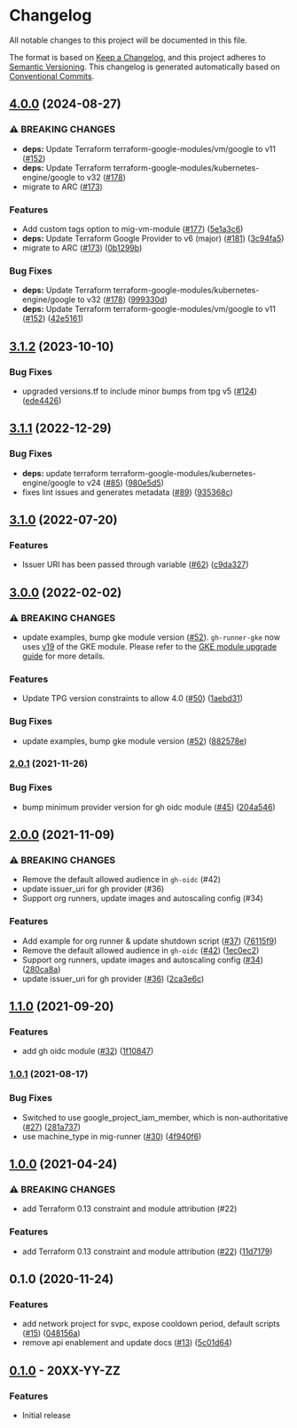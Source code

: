 # Changelog

All notable changes to this project will be documented in this file.

The format is based on
[Keep a Changelog](https://keepachangelog.com/en/1.0.0/),
and this project adheres to
[Semantic Versioning](https://semver.org/spec/v2.0.0.html).
This changelog is generated automatically based on [Conventional Commits](https://www.conventionalcommits.org/en/v1.0.0/).

## [4.0.0](https://github.com/terraform-google-modules/terraform-google-github-actions-runners/compare/v3.1.2...v4.0.0) (2024-08-27)


### ⚠ BREAKING CHANGES

* **deps:** Update Terraform terraform-google-modules/vm/google to v11 ([#152](https://github.com/terraform-google-modules/terraform-google-github-actions-runners/issues/152))
* **deps:** Update Terraform terraform-google-modules/kubernetes-engine/google to v32 ([#178](https://github.com/terraform-google-modules/terraform-google-github-actions-runners/issues/178))
* migrate to ARC ([#173](https://github.com/terraform-google-modules/terraform-google-github-actions-runners/issues/173))

### Features

* Add custom tags option to mig-vm-module ([#177](https://github.com/terraform-google-modules/terraform-google-github-actions-runners/issues/177)) ([5e1a3c6](https://github.com/terraform-google-modules/terraform-google-github-actions-runners/commit/5e1a3c6f44acd68d9ad160621dbd6cd8a5fe8f79))
* **deps:** Update Terraform Google Provider to v6 (major) ([#181](https://github.com/terraform-google-modules/terraform-google-github-actions-runners/issues/181)) ([3c94fa5](https://github.com/terraform-google-modules/terraform-google-github-actions-runners/commit/3c94fa50403bcf567113547ddea3d00818a350f0))
* migrate to ARC ([#173](https://github.com/terraform-google-modules/terraform-google-github-actions-runners/issues/173)) ([0b1299b](https://github.com/terraform-google-modules/terraform-google-github-actions-runners/commit/0b1299b802cafa1e331bb54b7c7dc6e7a23a1a0c))


### Bug Fixes

* **deps:** Update Terraform terraform-google-modules/kubernetes-engine/google to v32 ([#178](https://github.com/terraform-google-modules/terraform-google-github-actions-runners/issues/178)) ([999330d](https://github.com/terraform-google-modules/terraform-google-github-actions-runners/commit/999330dd53362a1e9f92821d858a0f13cf067594))
* **deps:** Update Terraform terraform-google-modules/vm/google to v11 ([#152](https://github.com/terraform-google-modules/terraform-google-github-actions-runners/issues/152)) ([42e5161](https://github.com/terraform-google-modules/terraform-google-github-actions-runners/commit/42e516109356cf66803d42bfea2a6df46fe8e7b4))

## [3.1.2](https://github.com/terraform-google-modules/terraform-google-github-actions-runners/compare/v3.1.1...v3.1.2) (2023-10-10)


### Bug Fixes

* upgraded versions.tf to include minor bumps from tpg v5 ([#124](https://github.com/terraform-google-modules/terraform-google-github-actions-runners/issues/124)) ([ede4426](https://github.com/terraform-google-modules/terraform-google-github-actions-runners/commit/ede4426a9268ad50524d3b0d23cb1dbf52ab99d3))

## [3.1.1](https://github.com/terraform-google-modules/terraform-google-github-actions-runners/compare/v3.1.0...v3.1.1) (2022-12-29)


### Bug Fixes

* **deps:** update terraform terraform-google-modules/kubernetes-engine/google to v24 ([#85](https://github.com/terraform-google-modules/terraform-google-github-actions-runners/issues/85)) ([980e5d5](https://github.com/terraform-google-modules/terraform-google-github-actions-runners/commit/980e5d50cd89ed0e84f120e0e263bd9700ffa3ca))
* fixes lint issues and generates metadata ([#89](https://github.com/terraform-google-modules/terraform-google-github-actions-runners/issues/89)) ([935368c](https://github.com/terraform-google-modules/terraform-google-github-actions-runners/commit/935368cf54df02eba97596bc21226c63bca2bf4c))

## [3.1.0](https://github.com/terraform-google-modules/terraform-google-github-actions-runners/compare/v3.0.0...v3.1.0) (2022-07-20)


### Features

* Issuer URI has been passed through variable ([#62](https://github.com/terraform-google-modules/terraform-google-github-actions-runners/issues/62)) ([c9da327](https://github.com/terraform-google-modules/terraform-google-github-actions-runners/commit/c9da3279e9af3e195f3ad089efdfb425b8e9032f))

## [3.0.0](https://github.com/terraform-google-modules/terraform-google-github-actions-runners/compare/v2.0.1...v3.0.0) (2022-02-02)


### ⚠ BREAKING CHANGES

* update examples, bump gke module version ([#52](https://github.com/terraform-google-modules/terraform-google-github-actions-runners/issues/52)). `gh-runner-gke` now uses [v19](https://github.com/terraform-google-modules/terraform-google-kubernetes-engine/releases/tag/v19.0.0) of the GKE module. Please refer to the [GKE module upgrade guide](https://github.com/terraform-google-modules/terraform-google-kubernetes-engine/blob/master/docs/upgrading_to_v19.0.md) for more details.

### Features

* Update TPG version constraints to allow 4.0 ([#50](https://github.com/terraform-google-modules/terraform-google-github-actions-runners/issues/50)) ([1aebd31](https://github.com/terraform-google-modules/terraform-google-github-actions-runners/commit/1aebd31f0548374ac061a58cdca7bc98e51eb760))


### Bug Fixes

* update examples, bump gke module version ([#52](https://github.com/terraform-google-modules/terraform-google-github-actions-runners/issues/52)) ([882578e](https://github.com/terraform-google-modules/terraform-google-github-actions-runners/commit/882578e59bf2f5a808abd63ed5dcc74524aa30fa))

### [2.0.1](https://www.github.com/terraform-google-modules/terraform-google-github-actions-runners/compare/v2.0.0...v2.0.1) (2021-11-26)


### Bug Fixes

* bump minimum provider version for gh oidc module ([#45](https://www.github.com/terraform-google-modules/terraform-google-github-actions-runners/issues/45)) ([204a546](https://www.github.com/terraform-google-modules/terraform-google-github-actions-runners/commit/204a5463a48237fbd2bf118459db7dbb7742bb8a))

## [2.0.0](https://www.github.com/terraform-google-modules/terraform-google-github-actions-runners/compare/v1.1.0...v2.0.0) (2021-11-09)


### ⚠ BREAKING CHANGES

* Remove the default allowed audience in `gh-oidc` (#42)
* update issuer_uri for gh provider (#36)
* Support org runners, update images and autoscaling config (#34)

### Features

* Add example for org runner & update shutdown script ([#37](https://www.github.com/terraform-google-modules/terraform-google-github-actions-runners/issues/37)) ([76115f9](https://www.github.com/terraform-google-modules/terraform-google-github-actions-runners/commit/76115f9587a048de26086116d6e3a3eb0ae6aa2c))
* Remove the default allowed audience in `gh-oidc` ([#42](https://www.github.com/terraform-google-modules/terraform-google-github-actions-runners/issues/42)) ([1ec0ec2](https://www.github.com/terraform-google-modules/terraform-google-github-actions-runners/commit/1ec0ec201a6a063d27fea8fd62e6a028fb9fc5e6))
* Support org runners, update images and autoscaling config ([#34](https://www.github.com/terraform-google-modules/terraform-google-github-actions-runners/issues/34)) ([280ca8a](https://www.github.com/terraform-google-modules/terraform-google-github-actions-runners/commit/280ca8a79266d00d6ec8fe84413de0d23cbdc791))
* update issuer_uri for gh provider ([#36](https://www.github.com/terraform-google-modules/terraform-google-github-actions-runners/issues/36)) ([2ca3e6c](https://www.github.com/terraform-google-modules/terraform-google-github-actions-runners/commit/2ca3e6c4ea2a9987f8c5ac6191bbe925df4dd12b))

## [1.1.0](https://www.github.com/terraform-google-modules/terraform-google-github-actions-runners/compare/v1.0.1...v1.1.0) (2021-09-20)


### Features

* add gh oidc module ([#32](https://www.github.com/terraform-google-modules/terraform-google-github-actions-runners/issues/32)) ([1f10847](https://www.github.com/terraform-google-modules/terraform-google-github-actions-runners/commit/1f10847dc69246166bd68a3149d2fefb5a43bf3b))

### [1.0.1](https://www.github.com/terraform-google-modules/terraform-google-github-actions-runners/compare/v1.0.0...v1.0.1) (2021-08-17)


### Bug Fixes

* Switched to use google_project_iam_member, which is non-authoritative ([#27](https://www.github.com/terraform-google-modules/terraform-google-github-actions-runners/issues/27)) ([281a737](https://www.github.com/terraform-google-modules/terraform-google-github-actions-runners/commit/281a737a59046735577178052f584c3c9749239b))
* use machine_type in mig-runner ([#30](https://www.github.com/terraform-google-modules/terraform-google-github-actions-runners/issues/30)) ([4f940f6](https://www.github.com/terraform-google-modules/terraform-google-github-actions-runners/commit/4f940f69a4bad949213250ba3b42ae905da5d2ca))

## [1.0.0](https://www.github.com/terraform-google-modules/terraform-google-github-actions-runners/compare/v0.1.0...v1.0.0) (2021-04-24)


### ⚠ BREAKING CHANGES

* add Terraform 0.13 constraint and module attribution (#22)

### Features

* add Terraform 0.13 constraint and module attribution ([#22](https://www.github.com/terraform-google-modules/terraform-google-github-actions-runners/issues/22)) ([11d7179](https://www.github.com/terraform-google-modules/terraform-google-github-actions-runners/commit/11d7179773abf41e1f4a101dd729edaf1773929a))

## 0.1.0 (2020-11-24)


### Features

* add network project for svpc, expose cooldown period, default scripts ([#15](https://www.github.com/terraform-google-modules/terraform-google-github-actions-runners/issues/15)) ([048156a](https://www.github.com/terraform-google-modules/terraform-google-github-actions-runners/commit/048156ae1708ccef39d36be55270048153fc8081))
* remove api enablement and update docs ([#13](https://www.github.com/terraform-google-modules/terraform-google-github-actions-runners/issues/13)) ([5c01d64](https://www.github.com/terraform-google-modules/terraform-google-github-actions-runners/commit/5c01d64fdb47e84aa8bbe082f2af80669a0fcc32))

## [0.1.0](https://github.com/terraform-google-modules/terraform-google-terraform-google-github-actions-runners/releases/tag/v0.1.0) - 20XX-YY-ZZ

### Features

- Initial release

[0.1.0]: https://github.com/terraform-google-modules/terraform-google-terraform-google-github-actions-runners/releases/tag/v0.1.0
